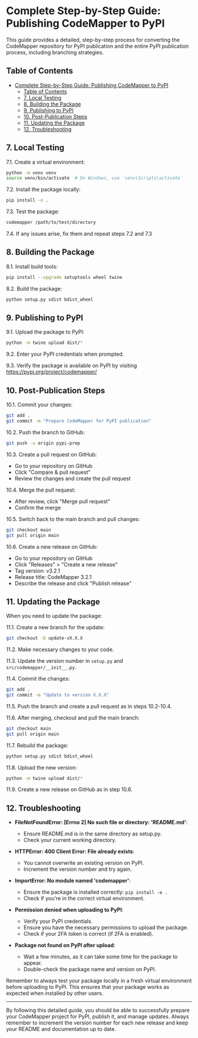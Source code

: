 # Complete Step-by-Step Guide: Publishing CodeMapper to PyPI

This guide provides a detailed, step-by-step process for converting the CodeMapper repository for PyPI publication and the entire PyPI publication process, including branching strategies.

## Table of Contents

- [Complete Step-by-Step Guide: Publishing CodeMapper to PyPI](#complete-step-by-step-guide-publishing-codemapper-to-pypi)
  - [Table of Contents](#table-of-contents)
  - [7. Local Testing](#7-local-testing)
  - [8. Building the Package](#8-building-the-package)
  - [9. Publishing to PyPI](#9-publishing-to-pypi)
  - [10. Post-Publication Steps](#10-post-publication-steps)
  - [11. Updating the Package](#11-updating-the-package)
  - [12. Troubleshooting](#12-troubleshooting)

## 7. Local Testing

7.1. Create a virtual environment:

```bash
python -m venv venv
source venv/bin/activate  # On Windows, use `venv\Scripts\activate`
```

7.2. Install the package locally:

```bash
pip install -e .
```

7.3. Test the package:

```bash
codemapper /path/to/test/directory
```

7.4. If any issues arise, fix them and repeat steps 7.2 and 7.3

## 8. Building the Package

8.1. Install build tools:

```bash
pip install --upgrade setuptools wheel twine
```

8.2. Build the package:

```bash
python setup.py sdist bdist_wheel
```

## 9. Publishing to PyPI

9.1. Upload the package to PyPI:

```bash
python -m twine upload dist/*
```

9.2. Enter your PyPI credentials when prompted.

9.3. Verify the package is available on PyPI by visiting <https://pypi.org/project/codemapper/>

## 10. Post-Publication Steps

10.1. Commit your changes:

```bash
git add .
git commit -m "Prepare CodeMapper for PyPI publication"
```

10.2. Push the branch to GitHub:

```bash
git push -u origin pypi-prep
```

10.3. Create a pull request on GitHub:

- Go to your repository on GitHub
- Click "Compare & pull request"
- Review the changes and create the pull request

10.4. Merge the pull request:

- After review, click "Merge pull request"
- Confirm the merge

10.5. Switch back to the main branch and pull changes:

```bash
git checkout main
git pull origin main
```

10.6. Create a new release on GitHub:

- Go to your repository on GitHub
- Click "Releases" > "Create a new release"
- Tag version: v3.2.1
- Release title: CodeMapper 3.2.1
- Describe the release and click "Publish release"

## 11. Updating the Package

When you need to update the package:

11.1. Create a new branch for the update:

```bash
git checkout -b update-vX.X.X
```

11.2. Make necessary changes to your code.

11.3. Update the version number in `setup.py` and `src/codemapper/__init__.py`.

11.4. Commit the changes:

```bash
git add .
git commit -m "Update to version X.X.X"
```

11.5. Push the branch and create a pull request as in steps 10.2-10.4.

11.6. After merging, checkout and pull the main branch:

```bash
git checkout main
git pull origin main
```

11.7. Rebuild the package:

```bash
python setup.py sdist bdist_wheel
```

11.8. Upload the new version:

```bash
python -m twine upload dist/*
```

11.9. Create a new release on GitHub as in step 10.6.

## 12. Troubleshooting

- **FileNotFoundError: [Errno 2] No such file or directory: 'README.md'**:
  - Ensure README.md is in the same directory as setup.py.
  - Check your current working directory.

- **HTTPError: 400 Client Error: File already exists**:
  - You cannot overwrite an existing version on PyPI.
  - Increment the version number and try again.

- **ImportError: No module named 'codemapper'**:
  - Ensure the package is installed correctly: `pip install -e .`
  - Check if you're in the correct virtual environment.

- **Permission denied when uploading to PyPI**:
  - Verify your PyPI credentials.
  - Ensure you have the necessary permissions to upload the package.
  - Check if your 2FA token is correct (if 2FA is enabled).

- **Package not found on PyPI after upload**:
  - Wait a few minutes, as it can take some time for the package to appear.
  - Double-check the package name and version on PyPI.

Remember to always test your package locally in a fresh virtual environment before uploading to PyPI. This ensures that your package works as expected when installed by other users.

---

By following this detailed guide, you should be able to successfully prepare your CodeMapper project for PyPI, publish it, and manage updates. Always remember to increment the version number for each new release and keep your README and documentation up to date.
